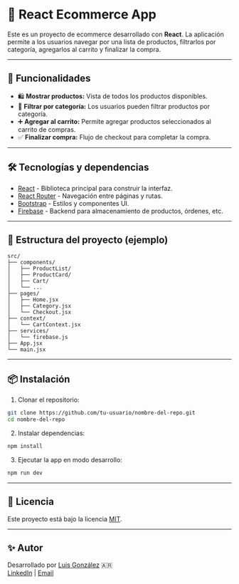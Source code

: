 
# 🛒 React Ecommerce App

Este es un proyecto de ecommerce desarrollado con **React**. La aplicación permite a los usuarios navegar por una lista de productos, filtrarlos por categoría, agregarlos al carrito y finalizar la compra.

---

## 🚀 Funcionalidades

- 🛍️ **Mostrar productos:** Vista de todos los productos disponibles.
- 📂 **Filtrar por categoría:** Los usuarios pueden filtrar productos por categoría.
- ➕ **Agregar al carrito:** Permite agregar productos seleccionados al carrito de compras.
- ✅ **Finalizar compra:** Flujo de checkout para completar la compra.

---

## 🛠️ Tecnologías y dependencias

- [React](https://reactjs.org/) - Biblioteca principal para construir la interfaz.
- [React Router](https://reactrouter.com/en/main) - Navegación entre páginas y rutas.
- [Bootstrap](https://getbootstrap.com/docs/5.3/getting-started/introduction/) - Estilos y componentes UI.
- [Firebase](https://firebase.google.com/docs) - Backend para almacenamiento de productos, órdenes, etc.

---

## 📁 Estructura del proyecto (ejemplo)

```
src/
├── components/
│   ├── ProductList/
│   ├── ProductCard/
│   ├── Cart/
│   └── ...
├── pages/
│   ├── Home.jsx
│   ├── Category.jsx
│   └── Checkout.jsx
├── context/
│   └── CartContext.jsx
├── services/
│   └── firebase.js
├── App.jsx
└── main.jsx
```

---

## 📦 Instalación

1. Clonar el repositorio:

```bash
git clone https://github.com/tu-usuario/nombre-del-repo.git
cd nombre-del-repo
```

2. Instalar dependencias:

```bash
npm install
```

3. Ejecutar la app en modo desarrollo:

```bash
npm run dev
```

---

## 📝 Licencia

Este proyecto está bajo la licencia [MIT](https://choosealicense.com/licenses/mit/).

---

## ✨ Autor

Desarrollado por [Luis González](https://luisgonz.tech) 🇦🇷  
[LinkedIn](https://linkedin.com/in/luisgonzr) | [Email](mailto:luisgonz.dev@gmail.com)
